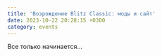 ```yaml
---
title: 'Возрождение Blitz Classic: моды и сайт'
date: 2023-10-22 20:28:15 +0300
category: events
---
```

<p style="display: none">Прощаемся с создателем старых звуков всего и встречаем нового.</p>

Все только начинается...